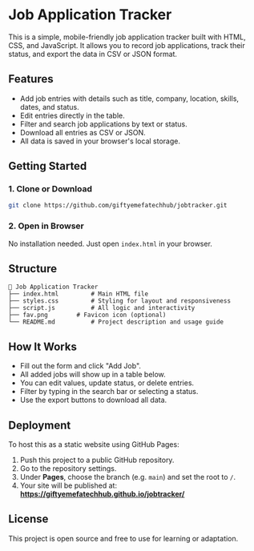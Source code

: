 # Job Application Tracker

This is a simple, mobile-friendly job application tracker built with HTML, CSS, and JavaScript.
It allows you to record job applications, track their status, and export the data in CSV or JSON format.

## Features
- Add job entries with details such as title, company, location, skills, dates, and status.
- Edit entries directly in the table.
- Filter and search job applications by text or status.
- Download all entries as CSV or JSON.
- All data is saved in your browser's local storage.

## Getting Started

### 1. Clone or Download
```bash
git clone https://github.com/giftyemefatechhub/jobtracker.git
```

### 2. Open in Browser
No installation needed. Just open `index.html` in your browser.

## Structure
```
📁 Job Application Tracker
├── index.html         # Main HTML file
├── styles.css         # Styling for layout and responsiveness
├── script.js          # All logic and interactivity
├── fav.png        # Favicon icon (optional)
└── README.md          # Project description and usage guide
```

## How It Works
- Fill out the form and click "Add Job".
- All added jobs will show up in a table below.
- You can edit values, update status, or delete entries.
- Filter by typing in the search bar or selecting a status.
- Use the export buttons to download all data.

## Deployment
To host this as a static website using GitHub Pages:
1. Push this project to a public GitHub repository.
2. Go to the repository settings.
3. Under **Pages**, choose the branch (e.g. `main`) and set the root to `/`.
4. Your site will be published at:  
   **https://giftyemefatechhub.github.io/jobtracker/**

## License
This project is open source and free to use for learning or adaptation.
